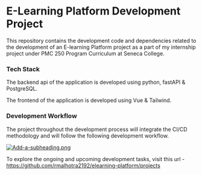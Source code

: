 # E-Learning Platform Development Project

This repository contains the development code and dependencies related to the development of an E-learning Platform project as a part of my internship project under PMC 250 Program Curriculum at Seneca College.

### Tech Stack

The backend api of the application is developed using python, fastAPI & PostgreSQL.

The frontend of the application is developed using Vue & Tailwind.

### Development Workflow

The project throughout the development process will integrate the CI/CD methodology and will follow the following development workflow.

[![Add-a-subheading.png](https://i.postimg.cc/qqCnmW0r/Add-a-subheading.png)](https://postimg.cc/1VsfXCf7)

To explore the ongoing and upcoming development tasks, visit this url - https://github.com/rmalhotra2192/elearning-platform/projects

